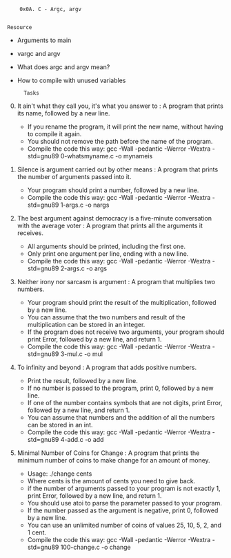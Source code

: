 		0x0A. C - Argc, argv


	Resource



* Arguments to main
* vargc and argv
* What does argc and argv mean?
* How to compile with unused variables


		Tasks



0. It ain't what they call you, it's what you answer to : A program that prints its name, followed by a new line.
    * If you rename the program, it will print the new name, without having to compile it again.
    * You should not remove the path before the name of the program.
    * Compile the code this way: gcc -Wall -pedantic -Werror -Wextra -std=gnu89 0-whatsmyname.c -o mynameis

1. Silence is argument carried out by other means : A program that prints the number of arguments passed into it.
    * Your program should print a number, followed by a new line.
    * Compile the code this way: gcc -Wall -pedantic -Werror -Wextra -std=gnu89 1-args.c -o nargs

2. The best argument against democracy is a five-minute conversation with the average voter : A program that prints all the arguments it receives.
    * All arguments should be printed, including the first one.
    * Only print one argument per line, ending with a new line.
    * Compile the code this way: gcc -Wall -pedantic -Werror -Wextra -std=gnu89 2-args.c -o args

3. Neither irony nor sarcasm is argument : A program that multiplies two numbers.
    * Your program should print the result of the multiplication, followed by a new line.
    * You can assume that the two numbers and result of the multiplication can be stored in an integer.
    * If the program does not receive two arguments, your program should print Error, followed by a new line, and return 1.
    * Compile the code this way: gcc -Wall -pedantic -Werror -Wextra -std=gnu89 3-mul.c -o mul

4. To infinity and beyond : A program that adds positive numbers.
    * Print the result, followed by a new line.
    * If no number is passed to the program, print 0, followed by a new line.
    * If one of the number contains symbols that are not digits, print Error, followed by a new line, and return 1.
    * You can assume that numbers and the addition of all the numbers can be stored in an int.
    * Compile the code this way: gcc -Wall -pedantic -Werror -Wextra -std=gnu89 4-add.c -o add

5. Minimal Number of Coins for Change : A program that prints the minimum number of coins to make change for an amount of money.
    * Usage: ./change cents
    * Where cents is the amount of cents you need to give back.
    * if the number of arguments passed to your program is not exactly 1, print Error, followed by a new line, and return 1.
    * You should use atoi to parse the parameter passed to your program.
    * If the number passed as the argument is negative, print 0, followed by a new line.
    * You can use an unlimited number of coins of values 25, 10, 5, 2, and 1 cent.
    * Compile the code this way: gcc -Wall -pedantic -Werror -Wextra -std=gnu89 100-change.c -o change

